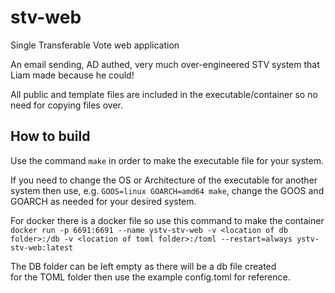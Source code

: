 # stv-web
Single Transferable Vote web application

An email sending, AD authed, very much over-engineered STV system that Liam made because he could!

All public and template files are included in the executable/container so no need for copying files over.

## How to build

Use the command `make` in order to make the executable file for your system.

If you need to change the OS or Architecture of the executable for another system then use,
e.g. `GOOS=linux GOARCH=amd64 make`, change the GOOS and GOARCH as needed for your desired system.

For docker there is a docker file so use this command to make the container 
`docker run -p 6691:6691 --name ystv-stv-web -v <location of db folder>:/db -v <location of toml folder>:/toml --restart=always ystv-stv-web:latest`

The DB folder can be left empty as there will be a db file created  
for the TOML folder then use the example config.toml for reference.